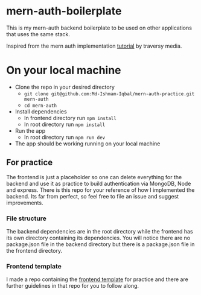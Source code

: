 # mern-auth-boilerplate

This is my mern-auth backend boilerplate to be used on other applications that uses the same stack.

Inspired from the mern auth implementation [tutorial](https://youtu.be/R4AhvYORZRY) by traversy media.

# On your local machine

- Clone the repo in your desired directory
  - `git clone git@github.com:Md-Ishmam-Iqbal/mern-auth-practice.git mern-auth`
  - `cd mern-auth`
- Install dependencies
  - In frontend directory run `npm install`
  - In root directory run `npm install`
- Run the app
  - In root directory run `npm run dev`
- The app should be working running on your local machine

## For practice

The frontend is just a placeholder so one can delete everything for the backend and use it as practice to build authentication via MongoDB, Node and express. There is this repo for your reference of how I implemented the backend. Its far from perfect, so feel free to file an issue and suggest improvements.

### File structure

The backend dependencies are in the root directory while the frontend has its own directory containing its dependencies. You will notice there are no package.json file in the backend directory but there is a package.json file in the frontend directory.

### Frontend template

I made a repo containing the [frontend template](https://github.com/Md-Ishmam-Iqbal/mern-auth-backend-practice-template/tree/main) for practice and there are further guidelines in that repo for you to follow along.
